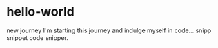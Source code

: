 # hello-world
new journey
I'm starting this journey and indulge myself in code... snipp snippet code snipper.
<script>
alert( 'Hello, World!' );
</script>
